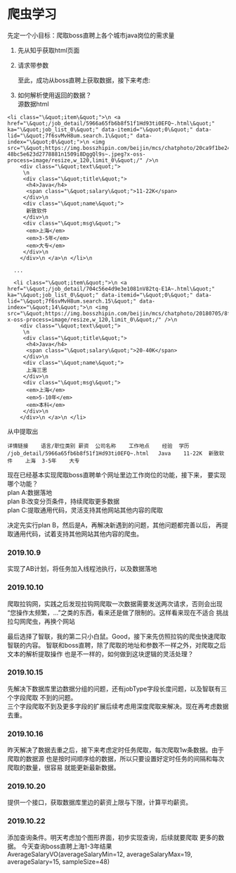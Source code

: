 # 爬虫学习  
先定一个小目标：爬取boss直聘上各个城市java岗位的需求量

1. 先从知乎获取html页面

2. 请求带参数

    至此，成功从boss直聘上获取数据，接下来考虑:  

3. 如何解析使用返回的数据？  
源数据html
```$xslt
<li class="\&quot;item\&quot;">\n <a href="\&quot;/job_detail/5966a65fb6b8f51f1Hd93ti0EFQ~.html\&quot;" ka="\&quot;job_list_0\&quot;" data-itemid="\&quot;0\&quot;" data-lid="\&quot;7f6svMvH8um.search.1\&quot;" data-index="\&quot;0\&quot;">\n <img src="\&quot;https://img.bosszhipin.com/beijin/mcs/chatphoto/20ca9f1be24a4cd2e6f1c6e9e47b9b0f-48bc5e623d2778881n1509i8DggQl9s~.jpeg?x-oss-process=image/resize,w_120,limit_0\&quot;/" />\n 
    <div class="\&quot;text\&quot;">
     \n 
     <div class="\&quot;title\&quot;">
      <h4>Java</h4>
      <span class="\&quot;salary\&quot;">11-22K</span>
     </div>\n 
     <div class="\&quot;name\&quot;">
      新致软件
     </div>\n 
     <div class="\&quot;msg\&quot;">
      <em>上海</em>
      <em>3-5年</em>
      <em>大专</em>
     </div>\n 
    </div>\n </a>\n </li>\n 
  
  ...
  
  <li class="\&quot;item\&quot;">\n <a href="\&quot;/job_detail/704c56e4d9e3e1081nV82tq-E1A~.html\&quot;" ka="\&quot;job_list_0\&quot;" data-itemid="\&quot;0\&quot;" data-lid="\&quot;7f6svMvH8um.search.15\&quot;" data-index="\&quot;14\&quot;">\n <img src="\&quot;https://img.bosszhipin.com/beijin/mcs/chatphoto/20180705/8f3d9504aeb0ba094ccfb059b6c31ccc0e9cd96778a5b4dc3010728100164f4a_s.jpg?x-oss-process=image/resize,w_120,limit_0\&quot;/" />\n 
    <div class="\&quot;text\&quot;">
     \n 
     <div class="\&quot;title\&quot;">
      <h4>Java</h4>
      <span class="\&quot;salary\&quot;">20-40K</span>
     </div>\n 
     <div class="\&quot;name\&quot;">
      上海三思
     </div>\n 
     <div class="\&quot;msg\&quot;">
      <em>上海</em>
      <em>5-10年</em>
      <em>本科</em>
     </div>\n 
    </div>\n </a>\n </li>
```
 从中提取出
 ```$xslt
详情链接	语言/职位类别	薪资	公司名称	工作地点	经验	学历
/job_detail/5966a65fb6b8f51f1Hd93ti0EFQ~.html	Java	11-22K	新致软件	上海	3-5年	大专
```

现在已经基本实现爬取boss直聘单个网址里边工作岗位的功能，接下来，
要实现哪个功能？  
plan A:数据落地  
plan B:改变分页条件，持续爬取更多数据  
plan C:提取通用代码，灵活支持其他网站其他内容的爬取

决定先实行plan B，然后是A，再解决新遇到的问题，其他问题都完善以后，
再提取通用代码，试着支持其他网站其他内容的爬虫。

### 2019.10.9  
实现了AB计划，将任务加入线程池执行，以及数据落地

### 2019.10.10  
爬取拉钩网，实践之后发现拉钩网爬取一次数据需要发送两次请求，否则会出现
“您操作太频繁，...”之类的东西，看来还是做了限制的。这样看来现在不适合
挑战拉勾网爬虫，再换个网站

最后选择了智联，我的第二只小白鼠。Good，接下来先仿照拉钩的爬虫快速爬取智联的内容。
智联和boss直聘，除了爬取的地址和参数不一样之外，对爬取之后文本的解析提取操作
也是不一样的，如何做到这块逻辑的灵活处理？

### 2019.10.15
先解决下数据库里边数据分组的问题，还有jobType字段长度问题，以及智联有三个字段爬取
不到的问题。  
三个字段爬取不到及更多字段的扩展后续考虑用深度爬取来解决。现在再考虑数据去重。

### 2019.10.16  
昨天解决了数据去重之后，接下来考虑定时任务爬取，每次爬取1w条数据。由于爬取的数据源
也是按时间顺序给的数据，所以只要设置好定时任务的间隔和每次爬取的数量，很容易
就能更新最新数据。

### 2019.10.20
提供一个接口，获取数据库里边的薪资上限与下限，计算平均薪资。

### 2019.10.22
添加查询条件。明天考虑加个图形界面，初步实现查询，后续就要爬取
更多的数据。
今天查询boss直聘上海1-3年结果AverageSalaryVO(averageSalaryMin=12, averageSalaryMax=19, averageSalary=15, sampleSize=48)